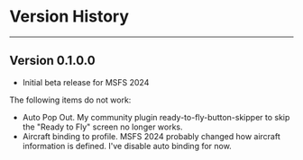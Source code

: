 # Version History
<hr/>

## Version 0.1.0.0
* Initial beta release for MSFS 2024

The following items do not work:
- Auto Pop Out. My community plugin ready-to-fly-button-skipper to skip the "Ready to Fly" screen no longer works.
- Aircraft binding to profile. MSFS 2024 probably changed how aircraft information is defined. I've disable auto binding for now.